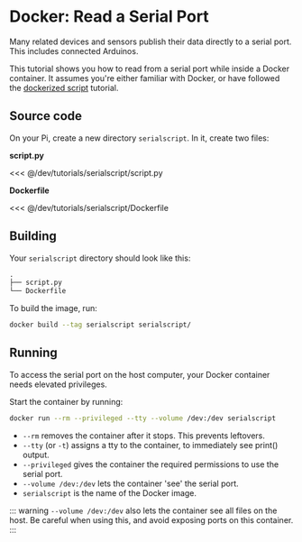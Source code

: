# Docker: Read a Serial Port

Many related devices and sensors publish their data directly to a serial port.
This includes connected Arduinos.

This tutorial shows you how to read from a serial port while inside a Docker container.
It assumes you're either familiar with Docker, or have followed the [dockerized script](../brewscript/) tutorial.

## Source code

On your Pi, create a new directory `serialscript`. In it, create two files:

**script.py**

<<< @/dev/tutorials/serialscript/script.py

**Dockerfile**

<<< @/dev/tutorials/serialscript/Dockerfile

## Building

Your `serialscript` directory should look like this:

```txt
.
├── script.py
└── Dockerfile
```

To build the image, run:

```sh
docker build --tag serialscript serialscript/
```

## Running

To access the serial port on the host computer, your Docker container needs elevated privileges.

Start the container by running:

```sh
docker run --rm --privileged --tty --volume /dev:/dev serialscript
```

- `--rm` removes the container after it stops. This prevents leftovers.
- `--tty` (or `-t`) assigns a tty to the container, to immediately see print() output.
- `--privileged` gives the container the required permissions to use the serial port.
- `--volume /dev:/dev` lets the container 'see' the serial port.
- `serialscript` is the name of the Docker image.

::: warning
`--volume /dev:/dev` also lets the container see all files on the host.
Be careful when using this, and avoid exposing ports on this container.
:::
